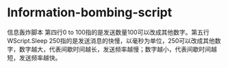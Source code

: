 # Information-bombing-script
信息轰炸脚本
第四行0 to 100指的是发送数量100可以改成其他数字。第五行WScript.Sleep 250指的是发送消息的快慢，以毫秒为单位，250可以改成其他数字，数字越大，代表间歇时间越长，发送频率越慢；数字越小，代表间歇时间越短，发送频率越快。
